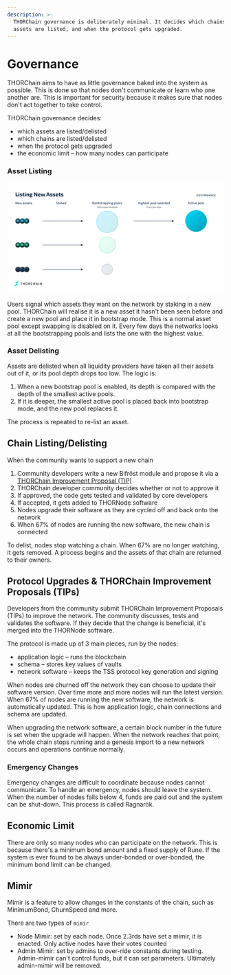 ```yaml
---
description: >-
  THORChain governance is deliberately minimal. It decides which chains and
  assets are listed, and when the protocol gets upgraded.
---
```


# Governance

THORChain aims to have as little governance baked into the system as possible. This is done so that nodes don't communicate or learn who one another are. This is important for security because it makes sure that nodes don't act together to take control.

THORChain governance decides:

* which assets are listed/delisted
* which chains are listed/delisted
* when the protocol gets upgraded
* the economic limit – how many nodes can participate

### Asset Listing

![](<../.gitbook/assets/Listing New Assets.jpg>)

Users signal which assets they want on the network by staking in a new pool. THORChain will realise it is a new asset it hasn't been seen before and create a new pool and place it in bootstrap mode. This is a normal asset pool except swapping is disabled on it. Every few days the networks looks at all the bootstrapping pools and lists the one with the highest value.

### Asset Delisting

Assets are delisted when all liquidity providers have taken all their assets out of it, or its pool depth drops too low. The logic is:

1. When a new bootstrap pool is enabled, its depth is compared with the depth of the smallest active pools.
2. If it is deeper, the smallest active pool is placed back into bootstrap mode, and the new pool replaces it.

The process is repeated to re-list an asset.

## Chain Listing/Delisting

When the community wants to support a new chain

1. Community developers write a new Bifröst module and propose it via a [THORChain Improvement Proposal (TIP)](governance.md#protocol-upgrades-and-thorchain-improvement-proposals-tips)
2. THORChain developer community decides whether or not to approve it
3. If approved, the code gets tested and validated by core developers
4. If accepted, it gets added to THORNode software
5. Nodes upgrade their software as they are cycled off and back onto the network
6. When 67% of nodes are running the new software, the new chain is connected

To delist, nodes stop watching a chain. When 67% are no longer watching, it gets removed. A process begins and the assets of that chain are returned to their owners.

## Protocol Upgrades & THORChain Improvement Proposals (TIPs)

Developers from the community submit THORChain Improvement Proposals (TIPs) to improve the network. The community discusses, tests and validates the software. If they decide that the change is beneficial, it's merged into the THORNode software.

The protocol is made up of 3 main pieces, run by the nodes:

* application logic – runs the blockchain
* schema – stores key values of vaults
* network software – keeps the TSS protocol key generation and signing

When nodes are churned off the network they can choose to update their software version. Over time more and more nodes will run the latest version. When 67% of nodes are running the new software, the network is automatically updated. This is how application logic, chain connections and schema are updated.

When upgrading the network software, a certain block number in the future is set when the upgrade will happen. When the network reaches that point, the whole chain stops running and a genesis import to a new network occurs and operations continue normally.

### Emergency Changes

Emergency changes are difficult to coordinate because nodes cannot communicate. To handle an emergency, nodes should leave the system. When the number of nodes falls below 4, funds are paid out and the system can be shut-down. This process is called Ragnarök.

## Economic Limit

There are only so many nodes who can participate on the network. This is because there's a minimum bond amount and a fixed supply of Rune. If the system is ever found to be always under-bonded or over-bonded, the minimum bond limit can be changed.

## Mimir

Mimir is a feature to allow changes in the constants of the chain, such as MinimumBond, ChurnSpeed and more.&#x20;

There are two types of `mimir`

* Node Mimir: set by each node. Once 2.3rds have set a mimir, it is enacted. Only active nodes have their votes counted
* Admin Mimir: set by admins to over-ride constants during testing. Admin-mimir can't control funds, but it can set parameters. Ultimately admin-mimir will be removed.&#x20;
